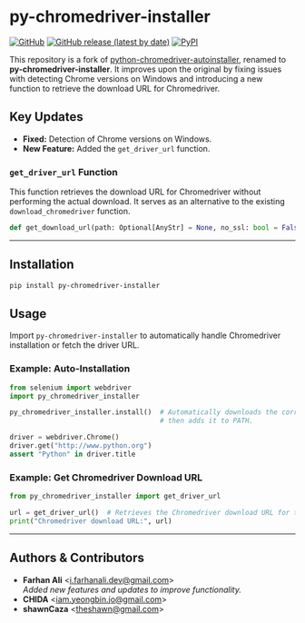 # py-chromedriver-installer  

[![GitHub](https://img.shields.io/github/license/farhaanaliii/py-chromedriver-autoinstaller)](https://github.com/farhaanaliii/py-chromedriver-autoinstaller/blob/main/LICENSE)
[![GitHub release (latest by date)](https://img.shields.io/github/v/release/farhaanaliii/py-chromedriver-autoinstaller)](https://github.com/farhaanaliii/py-chromedriver-autoinstaller/releases)
[![PyPI](https://img.shields.io/pypi/v/py-chromedriver-autoinstaller)](https://pypi.org/project/py-chromedriver-autoinstaller/)

This repository is a fork of [python-chromedriver-autoinstaller](https://github.com/yeongbin-jo/python-chromedriver-autoinstaller), renamed to **py-chromedriver-installer**. It improves upon the original by fixing issues with detecting Chrome versions on Windows and introducing a new function to retrieve the download URL for Chromedriver.

## Key Updates  
- **Fixed:** Detection of Chrome versions on Windows.  
- **New Feature:** Added the `get_driver_url` function.  

### `get_driver_url` Function  
This function retrieves the download URL for Chromedriver without performing the actual download. It serves as an alternative to the existing `download_chromedriver` function.  

```python
def get_download_url(path: Optional[AnyStr] = None, no_ssl: bool = False):
```

---

## Installation  

```bash
pip install py-chromedriver-installer
```  

## Usage  
Import `py-chromedriver-installer` to automatically handle Chromedriver installation or fetch the driver URL.

### Example: Auto-Installation  
```python
from selenium import webdriver
import py_chromedriver_installer  

py_chromedriver_installer.install()  # Automatically downloads the correct version of Chromedriver,
                                     # then adds it to PATH.

driver = webdriver.Chrome()
driver.get("http://www.python.org")
assert "Python" in driver.title
```  

### Example: Get Chromedriver Download URL  
```python
from py_chromedriver_installer import get_driver_url  

url = get_driver_url()  # Retrieves the Chromedriver download URL for the current Chrome version.
print("Chromedriver download URL:", url)
```  

---

## Authors & Contributors  

- **Farhan Ali** <[i.farhanali.dev@gmail.com](mailto:i.farhanali.dev@gmail.com)>  
  *Added new features and updates to improve functionality.*  
- **CHIDA** <[iam.yeongbin.jo@gmail.com](mailto:iam.yeongbin.jo@gmail.com)>  
- **shawnCaza** <[theshawn@gmail.com](mailto:theshawn@gmail.com)>  
